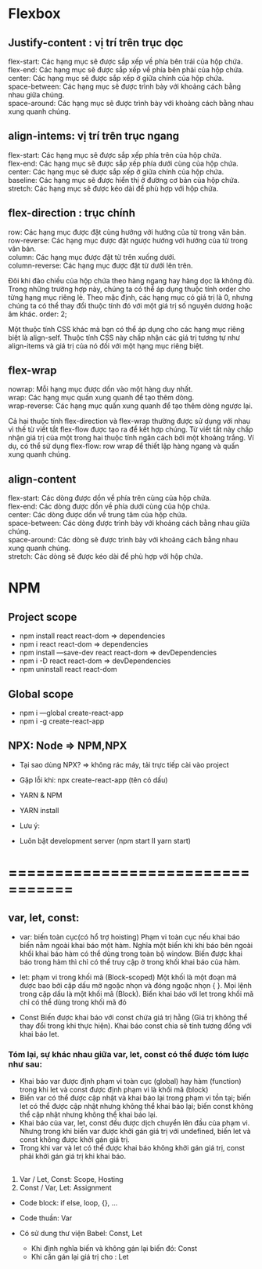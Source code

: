 # Flexbox

## Justify-content : vị trí trên trục dọc
flex-start: Các hạng mục sẽ được sắp xếp về phía bên trái của hộp chứa. <br/>
flex-end: Các hạng mục sẽ được sắp xếp về phía bên phải của hộp chứa.<br/>
center: Các hạng mục sẽ được sắp xếp ở giữa chính của hộp chứa.<br/>
space-between: Các hạng mục sẽ được trình bày với khoảng cách bằng nhau giữa chúng.<br/>
space-around: Các hạng mục sẽ được trình bày với khoảng cách bằng nhau xung quanh chúng.<br/>

## align-intems:  vị trí trên trục ngang
flex-start: Các hạng mục sẽ được sắp xếp phía trên của hộp chứa.<br/>
flex-end: Các hạng mục sẽ được sắp xếp phía dưới cùng của hộp chứa.<br/>
center: Các hạng mục sẽ được sắp xếp ở giữa chính của hộp chứa.<br/>
baseline: Các hạng mục sẽ được hiển thị ở đường cơ bản của hộp chứa.<br/>
stretch: Các hạng mục sẽ được kéo dài để phù hợp với hộp chứa.<br/>

## flex-direction : trục chính
row: Các hạng mục được đặt cùng hướng với hướng của từ trong văn bản.<br/>
row-reverse: Các hạng mục được đặt ngược hướng với hướng của từ trong văn bản.<br/>
column: Các hạng mục được đặt từ trên xuống dưới.<br/>
column-reverse: Các hạng mục được đặt từ dưới lên trên.<br/>

Đôi khi đảo chiều của hộp chứa theo hàng ngang hay hàng dọc là không đủ. Trong những trường hợp này, chúng ta có thể áp dụng thuộc tính order cho từng hạng mục riêng lẻ. Theo mặc định, các hạng mục có giá trị là 0, nhưng chúng ta có thể thay đổi thuộc tính đó với một giá trị số nguyên dương hoặc âm khác.
order: 2;

Một thuộc tính CSS khác mà bạn có thể áp dụng cho các hạng mục riêng biệt là align-self. Thuộc tính CSS này chấp nhận các giá trị tương tự như align-items và giá trị của nó đối với một hạng mục riêng biệt.<br/>

## flex-wrap
nowrap: Mỗi hạng mục được dồn vào một hàng duy nhất.<br/>
wrap: Các hạng mục quấn xung quanh để tạo thêm dòng.<br/>
wrap-reverse: Các hạng mục quấn xung quanh để tạo thêm dòng ngược lại.<br/>

Cả hai thuộc tính flex-direction và flex-wrap thường được sử dụng với nhau vì thế từ viết tắt flex-flow được tạo ra để kết hợp chúng. Từ viết tắt này chấp nhận giá trị của một trong hai thuộc tính ngăn cách bởi một khoảng trắng.
Ví dụ, có thể sử dụng flex-flow: row wrap để thiết lập hàng ngang và quấn xung quanh chúng.

## align-content
flex-start: Các dòng được dồn về phía trên cùng của hộp chứa.<br/>
flex-end: Các dòng được dồn về phía dưới cùng của hộp chứa.<br/>
center: Các dòng được dồn về trung tâm của hộp chứa.<br/>
space-between: Các dòng được trình bày với khoảng cách bằng nhau giữa chúng.<br/>
space-around: Các dòng sẽ được trình bày với khoảng cách bằng nhau xung quanh chúng.<br/>
stretch: Các dòng sẽ được kéo dài để phù hợp với hộp chứa.<br/>




# NPM
## Project scope
- npm install react react-dom => dependencies
- npm i react react-dom => dependencies
- npm install —save-dev react react-dom => devDependencies
- npm i -D react react-dom => devDependencies
- npm uninstall react react-dom
## Global scope
- npm i —global create-react-app
- npm i -g create-react-app


## NPX: Node => NPM,NPX
- Tại sao dùng NPX? => không rác máy, tải trực tiếp cài vào project
- Gặp lỗi khi: npx create-react-app <app> (tên có dấu)

- YARN & NPM
- YARN install
- Lưu ý:
- Luôn bật development server (npm start II yarn start)

# =================================
## var, let, const: 

- var: biến toàn cục(có hổ trợ hoisting)
    Phạm vi toàn cục nếu khai báo biến nằm ngoài khai báo một hàm. Nghĩa một biến khi khi báo bên ngoài khối khai báo hàm có thể dùng trong toàn bộ window. Biến được khai báo trong hàm thì chỉ có thể truy cập ở trong khối khai báo của hàm.
- let: phạm vi trong khối mã (Block-scoped)
    Một khối là một đoạn mã được bao bởi cặp dấu mở ngoặc nhọn và đóng ngoặc nhọn { }. Mọi lệnh trong cặp dấu là một khối mã (Block). Biến khai báo với let trong khối mã chỉ có thể dùng trong khối mã đó

- Const
    Biến được khai báo với const chứa giá trị hằng (Giá trị không thể thay đổi trong khi thực hiện). Khai báo const chia sẽ tính tương đồng với khai báo let.


### Tóm lại, sự khác nhau giữa var, let, const có thể được tóm lược như sau:

- Khai báo var được định phạm vi toàn cục (global) hay hàm (function) trong khi let và const được định phạm vi là khối mã (block)
- Biến var có thể được cập nhật và khai báo lại trong phạm vi tồn tại; biến let có thể được cập nhật nhưng không thể khai báo lại; biến const không thể cập nhật nhưng không thể khai báo lại.
- Khai báo của var, let, const đều được dịch chuyển lên đầu của phạm vi. Nhưng trong khi biến var được khởi gán giá trị với undefined, biến let và const không được khởi gán giá trị.
- Trong khi var và let có thể được khai báo không khởi gán giá trị, const phải khởi gán giá trị khi khai báo.

##
 1. Var / Let, Const: Scope, Hosting
 2. Const / Var, Let: Assignment
 - Code block: if else, loop, {}, ...

 - Code thuần: Var
 - Có sử dung thư viện Babel: Const, Let
    -	Khi định nghĩa biến và không gán lại biến đó: Const
    -	Khi cần gán lại giá trị cho : Let


